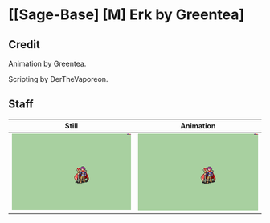 # [\[Sage-Base\] \[M\] Erk by Greentea]

## Credit

Animation by Greentea.

Scripting by DerTheVaporeon.
	
## Staff

| Still | Animation |
| :---: | :-------: |
| ![Staff still](./Staff_000.png) | ![Staff animation](./Staff.gif) |
